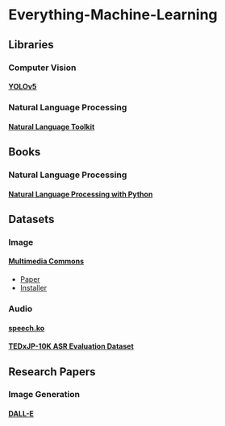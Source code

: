 # Everything-Machine-Learning

## Libraries

### Computer Vision

#### [YOLOv5](https://github.com/ultralytics/yolov5)

### Natural Language Processing

#### [Natural Language Toolkit](https://www.nltk.org/index.html#)

## Books

### Natural Language Processing

#### [Natural Language Processing with Python](https://www.nltk.org/book/)

## Datasets

### Image

#### [Multimedia Commons](http://www.multimediacommons.org/) 
- [Paper](https://arxiv.org/abs/1503.01817)
- [Installer](https://pypi.org/project/yfcc100m/)

### Audio

#### [speech.ko](https://github.com/homink/speech.ko)

#### [TEDxJP-10K ASR Evaluation Dataset](https://github.com/laboroai/TEDxJP-10K)

## Research Papers

### Image Generation

#### [DALL-E](https://arxiv.org/abs/2102.12092)
